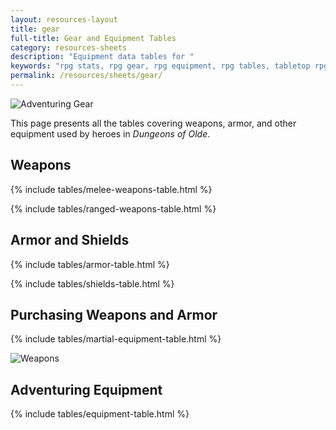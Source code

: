 ```yaml
---
layout: resources-layout
title: gear
full-title: Gear and Equipment Tables
category: resources-sheets
description: "Equipment data tables for "
keywords: "rpg stats, rpg gear, rpg equipment, rpg tables, tabletop rpg rules "
permalink: /resources/sheets/gear/
---
```


<div class="ph-col-12 hdrm">
  <img src="{{site.baseurl}}/img/gear-DavidLewisJohnson-400x121.jpg" srcset="{{site.baseurl}}/img/gear-DavidLewisJohnson-700x211.jpg 700w, {{site.baseurl}}/img/gear-DavidLewisJohnson-1200x362.jpg 1200w, {{site.baseurl}}/img/gear-DavidLewisJohnson-2400x723.jpg 2400w" class="border-thin" alt="Adventuring Gear" title="Adventuring Gear - Public domain image by David Lewis Johnson">
</div>

<p>This page presents all the tables covering weapons, armor, and other equipment used by heroes in <em>Dungeons of Olde</em>.</p>

<h2>Weapons</h2>

{% include tables/melee-weapons-table.html %}

{% include tables/ranged-weapons-table.html %}

<h2>Armor and Shields</h2>

{% include tables/armor-table.html %}

{% include tables/shields-table.html %}

<h2 class="new-page">Purchasing Weapons <span class="no=break">and Armor</span></h2>

{% include tables/martial-equipment-table.html %}

<div class="ph-col-12">
  <img src="{{site.baseurl}}/img/weapons-DavidLewisJohnson-250x146.jpg" srcset="{{site.baseurl}}/img/weapons-DavidLewisJohnson-400x233.jpg 400w, {{site.baseurl}}/img/weapons-DavidLewisJohnson-700x407.jpg 700w, {{site.baseurl}}/img/weapons-DavidLewisJohnson-1200x698.jpg 1200w" class="border-thin" alt="Weapons" title="Weapons - Public domain image by David Lewis Johnson">
</div>

<h2 class="new-page">Adventuring Equipment</h2>

{% include tables/equipment-table.html %}


